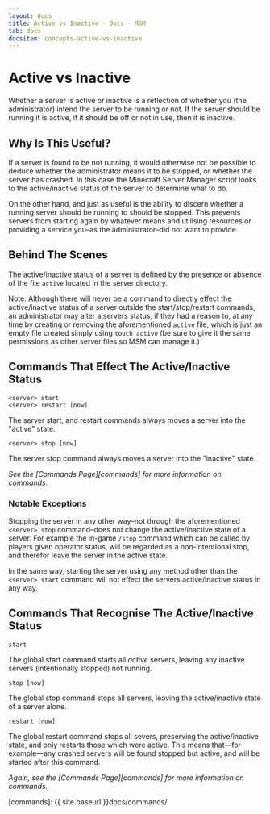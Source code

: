 ```yaml
---
layout: docs
title: Active vs Inactive · Docs · MSM
tab: docs
docsitem: concepts-active-vs-inactive
---
```


Active vs Inactive
==================

Whether a server is active or inactive is a reflection of whether you (the administrator) intend the server to be running or not. If the server should be running it is active, if it should be off or not in use, then it is inactive.

## Why Is This Useful?

If a server is found to be not running, it would otherwise not be possible to deduce whether the administrator means it to be stopped, or whether the server has crashed. In this case the Minecraft Server Manager script looks to the active/inactive status of the server to determine what to do.

On the other hand, and just as useful is the ability to discern whether a running server should be running to should be stopped. This prevents servers from starting again by whatever means and utilising resources or providing a service you–as the administrator–did not want to provide.

## Behind The Scenes

The active/inactive status of a server is defined by the presence or absence of the file `active` located in the server directory.

Note: Although there will never be a command to directly effect the active/inactive status of a server outside the start/stop/restart commands, an administrator may alter a servers status, if they had a reason to, at any time by creating or removing the aforementioned `active` file, which is just an empty file created simply using `touch active` (be sure to give it the same permissions as other server files so MSM can manage it.)

## Commands That Effect The Active/Inactive Status

    <server> start
    <server> restart [now]

The server start, and restart commands always moves a server into the "active" state.

    <server> stop [now]

The server stop command always moves a server into the "inactive" state.

*See the [Commands Page][commands] for more information on commands.*

### Notable Exceptions

Stopping the server in any other way–not through the aforementioned `<server> stop` command–does not change the active/inactive state of a server. For example the in-game `/stop` command which can be called by players given operator status, will be regarded as a non-intentional stop, and therefor leave the server in the active state.

In the same way, starting the server using any method other than the `<server> start` command will not effect the servers active/inactive status in any way.

## Commands That Recognise The Active/Inactive Status

    start

The global start command starts all *active* servers, leaving any inactive servers (intentionally stopped) not running.

    stop [now]

The global stop command stops all servers, leaving the active/inactive state of a server alone.

    restart [now]

The global restart command stops all severs, preserving the active/inactive state, and only restarts those which were active. This means that—for example—any crashed servers will be found stopped but active, and will be started after this command.

*Again, see the [Commands Page][commands] for more information on commands.*


[commands]: {{ site.baseurl }}docs/commands/